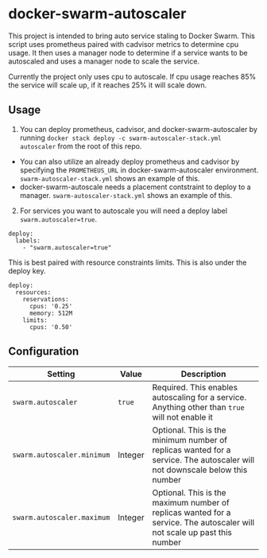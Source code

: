 # docker-swarm-autoscaler

This project is intended to bring auto service staling to Docker Swarm. This script uses prometheus paired with cadvisor metrics to determine cpu usage. It then uses a manager node to determine if a service wants to be autoscaled and uses a manager node to scale the service.

Currently the project only uses cpu to autoscale. If cpu usage reaches 85% the service will scale up, if it reaches 25% it will scale down.

## Usage
1. You can deploy prometheus, cadvisor, and docker-swarm-autoscaler by running `docker stack deploy -c swarm-autoscaler-stack.yml autoscaler` from the root of this repo.  
  * You can also utilize an already deploy prometheus and cadvisor by specifying the `PROMETHEUS_URL` in docker-swarm-autoscaler environment. `swarm-autoscaler-stack.yml` shows an example of this.  
  * docker-swarm-autoscale needs a placement contstraint to deploy to a manager. `swarm-autoscaler-stack.yml` shows an example of this.  
2. For services you want to autoscale you will need a deploy label `swarm.autoscaler=true`. 

```
deploy:
  labels:
    - "swarm.autoscaler=true"
```

This is best paired with resource constraints limits. This is also under the deploy key.

```
deploy:
  resources:
    reservations:
      cpus: '0.25'
      memory: 512M
    limits:
      cpus: '0.50'
```

## Configuration
| Setting | Value | Description |
| --- | --- | --- |
| `swarm.autoscaler` | `true` | Required. This enables autoscaling for a service. Anything other than `true` will not enable it |
| `swarm.autoscaler.minimum` | Integer | Optional. This is the minimum number of replicas wanted for a service. The autoscaler will not downscale below this number |
| `swarm.autoscaler.maximum` | Integer | Optional. This is the maximum number of replicas wanted for a service. The autoscaler will not scale up past this number | 
